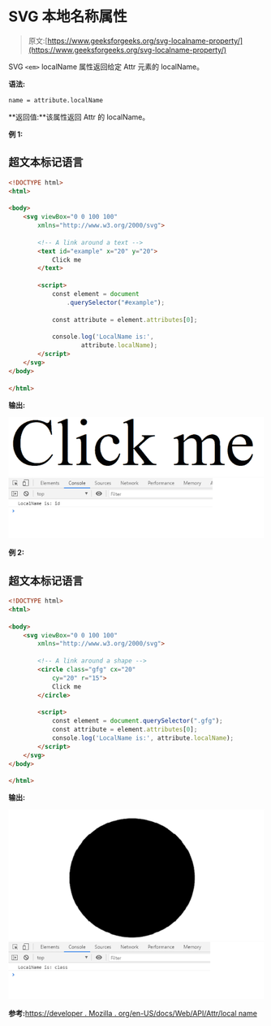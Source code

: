 # SVG 本地名称属性

> 原文:[https://www.geeksforgeeks.org/svg-localname-property/](https://www.geeksforgeeks.org/svg-localname-property/)

SVG `<em>` localName 属性返回给定 Attr 元素的 localName。

**语法:**

```html
name = attribute.localName

```

**返回值:**该属性返回 Attr 的 localName。

**例 1:**

## 超文本标记语言

```html
<!DOCTYPE html>
<html>

<body>
    <svg viewBox="0 0 100 100" 
        xmlns="http://www.w3.org/2000/svg">

        <!-- A link around a text -->
        <text id="example" x="20" y="20">
            Click me
        </text>

        <script>
            const element = document
                .querySelector("#example");

            const attribute = element.attributes[0];

            console.log('LocalName is:', 
                    attribute.localName);
        </script>
    </svg>
</body>

</html>
```

**输出:**

![](img/6defddb7221487fb7f7bf5743ce4536d.png)
![](img/883b627be62a391ec4bdec9d2a99c7a1.png)

**例 2:**

## 超文本标记语言

```html
<!DOCTYPE html>
<html>

<body>
    <svg viewBox="0 0 100 100" 
        xmlns="http://www.w3.org/2000/svg">

        <!-- A link around a shape -->
        <circle class="gfg" cx="20" 
            cy="20" r="15">
            Click me
        </circle>

        <script>
            const element = document.querySelector(".gfg");
            const attribute = element.attributes[0];
            console.log('LocalName is:', attribute.localName);
        </script>
    </svg>
</body>

</html>
```

**输出:**

![](img/75c0e0930f380fa7eaa8c091b78f426d.png)
![](img/086771d05dcd1ae93f14a0c185eefa2f.png)

**参考:**[https://developer . Mozilla . org/en-US/docs/Web/API/Attr/local name](https://developer.mozilla.org/en-US/docs/Web/API/Attr/localName)